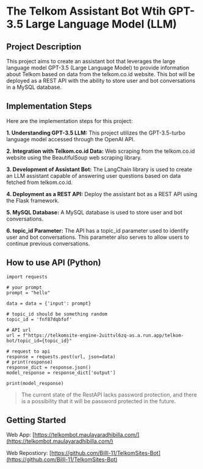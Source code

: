 # The Telkom Assistant Bot Wtih GPT-3.5 Large Language Model (LLM) 

## Project Description
This project aims to create an assistant bot that leverages the large language model GPT-3.5 (Large Language Model) to provide information about Telkom based on data from the telkom.co.id website. This bot will be deployed as a REST API with the ability to store user and bot conversations in a MySQL database.

##  Implementation Steps
Here are the implementation steps for this project:

**1. Understanding GPT-3.5 LLM:**
This project utilizes the GPT-3.5-turbo language model accessed through the OpenAI API.

**2. Integration with Telkom.co.id Data:**
Web scraping from the telkom.co.id website using the BeautifulSoup web scraping library.

**3. Development of Assistant Bot:**
The LangChain library is used to create an LLM assistant capable of answering user questions based on data fetched from telkom.co.id.

**4. Deployment as a REST API:**
Deploy the assistant bot as a REST API using the Flask framework.

**5. MySQL Database:**
A MySQL database is used to store user and bot conversations.

**6. topic_id Parameter:**
The API has a topic_id parameter used to identify user and bot conversations. This parameter also serves to allow users to continue previous conversations.

## How to use API (Python)
```
import requests

# your prompt
prompt = "hello"

data = data = {'input': prompt}

# topic_id should be something random
topic_id = 'fnf87dqbfof'

# API url
url = f"https://telkomsite-engine-2uittvl6zq-as.a.run.app/telkom-bot/topic_id={topic_id}"

# request to api
response = requests.post(url, json=data)
# print(response)
response_dict = response.json()
model_response = response_dict['output']

print(model_response)
```

> The current state of the RestAPI lacks password protection, and there is a possibility that it will be password protected in the future.

## Getting Started
Web App: [https://telkombot.maulayaradhibilla.com/](https://telkombot.maulayaradhibilla.com/)

Web Repostiory: [https://github.com/Billl-11/TelkomSites-Bot](https://github.com/Billl-11/TelkomSites-Bot)
